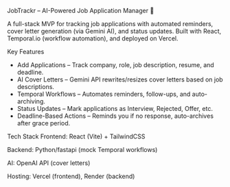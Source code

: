 JobTrackr – AI-Powered Job Application Manager 🚀

A full-stack MVP for tracking job applications with automated reminders, cover letter generation (via Gemini AI), and status updates. Built with React, Temporal.io (workflow automation), and deployed on Vercel.

Key Features
- Add Applications – Track company, role, job description, resume, and deadline.
- AI Cover Letters – Gemini API rewrites/resizes cover letters based on job descriptions.
- Temporal Workflows – Automates reminders, follow-ups, and auto-archiving.
- Status Updates – Mark applications as Interview, Rejected, Offer, etc.
- Deadline-Based Actions – Reminds you if no response, auto-archives after grace period.

Tech Stack
Frontend: React (Vite) + TailwindCSS

Backend: Python/fastapi (mock Temporal workflows)

AI: OpenAI API (cover letters) 

Hosting: Vercel (frontend), Render (backend)
